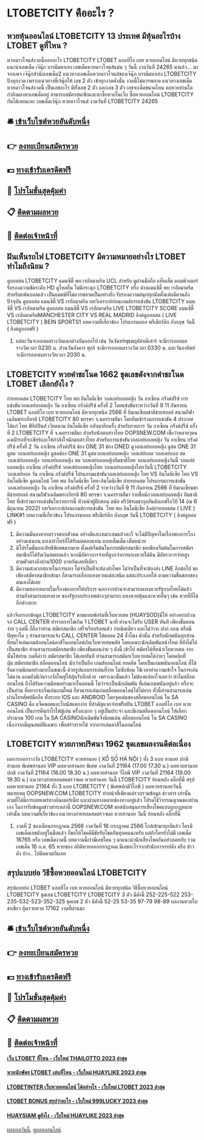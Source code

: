 # LTOBETCITY คืออะไร ?
## หวยหุ้นออนไลน์ LTOBETCITY 13 ประเทศ มีหุ้นอะไรบ้าง LTOBET ดูที่ไหน ?
หวยดาวโจนส์งวดนี้ออกอะไร LTOBETCITY LTOBET แอลทีโอ เบท หวยออนไลน์ มีหวยทุกชนิด แนะนำเลขเด็ด เจ๊นุ๊ก บารมีมหาเฮง เลขเด็ดหวยดาวโจนส์แม่น ๆ วันนี้ งวดวันที่ 24265 มาแล้ว… มาจากเพจ เจ๊นุ๊กสำนักเลขเด็ด2 แนวทางเลขเด็ดหวยดาวโจนส์ของเจ๊นุ๊ก บารมีมหาเฮง LTOBETCITY ปังทุกงวด เพราะแนวทางที่เจ้นุ๊กให้ เลข 2 ตัว เข้าทุกงวดดังนั้น งวดนี้ไม่ควรพลาด แนวทางเลขเด็ดหวยดาวโจนส์งวดนี้ เป็นเลขอะไร มีทั้งเลข 2 ตัว และเลข 3 ตัว เลขจะเด็ดขนาดไหน คอหวยท่านใดกำลังมองหาเลขเด็ดอยู่ สามารถสมัครสมาชิกและหาซื้อหวยในเว็บ ซื้อหวยออนไลน์ LTOBETCITY กันได้เลยนะคะ
เลขเด็ดเจ๊นุ๊ก หวยดาวโจนส์ งวดวันที่ LTOBETCITY 24265

## 🛎 [เข้าเว็บไซต์หวยอันดับหนึ่ง](https://bit.ly/3BG5bNw)
## 👉 [ลงทะเบียนสมัครหวย](https://bit.ly/3BG5bNw)
## 💵 [ทางเข้ารับเครดิตฟรี](https://bit.ly/3C3mvgS)
## 👑 [โปรโมชั่นสุดคุ้มค่า](https://bit.ly/3C3mvgS)
## 📋 [ติดตามผลหวย](https://bit.ly/3C3mvgS)
## 📱 [ติดต่อเจ้าหน้าที่](https://bit.ly/3C3mvgS)

## ฝันเห็นรถไฟ LTOBETCITY มีความหมายอย่างไร LTOBET ทำไมถึงนิยม ?
ดูบอลสด LTOBETCITY แมนซิตี้ พบ เรอัลมาดริด UCL สำหรับ ดูผ่านมือถือ แท็บเล็ต คอมพิวเตอร์ รับรองความชัดระดับ HD ดูไหลลื่น ไม่มีกระตุก LTOBETCITY หรือ ค้างแมนซิตี้ พบ เรอัลมาดริด สำหรับแฟนบอลแล้ว เป็นแมตช์ที่ไม่ควรพลาดเป็นอย่างยิ่ง รับรองความสนุกทุกนัดตั้งแต่อดีตจนถึงปัจจุบัน
ดูบอลสด แมนซิตี้ VS เรอัลมาดริด
บทวิเคราะห์ก่อนเกมส์การแข่งขัน LTOBETCITY แมนซิตี้ VS เรอัลมาดริด
ดูบอลสด แมนซิตี้ VS เรอัลมาดริด
LIVE LTOBETCITY SCORE แมนซิตี้ VS เรอัลมาดริดMANCHESTER CITY VS REAL MADRID
ลิงค์ดูบอลสด ( LIVE LTOBETCITY )
 BEIN SPORTS1 
บทความที่เกี่ยวข้อง
โปรแกรมบอล พรีเมียร์ลีก อังกฤษ วันนี้ ( ลิงค์ดูบอลฟรี )
1. แต่ละวันจะออกผลรางวัลแตกต่างกันออกไป เช่น วันจันทร์พุธพฤหัสบดีเสาร์ จะมีการออกผลรางวัลเวลา 0230 น. ส่วนวันอังคาร ศุกร์ จะมีการออกผลรางวัลเวลา 0330 น. และวันอาทิตย์ จะมีการออกผลรางวัลเวลา 2030 น.

## LTOBETCITY หวยคำชะโนด 1662 ชุดเลขดังจากคำชะโนด LTOBET เลือกยังไง ?
ถ่ายทอดสด LTOBETCITY ไทย พบ อินโดนีเซีย วอลเลย์บอลหญิง วัน อาเซียน กรังด์ปรีซ์ การแข่งขันวอลเลย์บอลหญิง วัน อาเซียน กรังด์ปรีซ์ ครั้งที่ 2 โดยแข่งขันระหว่างวันที่ 9 11 กันยายน LTOBET แอลทีโอ เบท หวยออนไลน์ มีหวยทุกชนิด 2566 ที่ ยิมเนเซียมชาติชายฮอลล์ สนามกีฬาเฉลิมพระเกียรติ LTOBETCITY 80 พรรษา จ.นครราชสีมา โดยทีมเข้าร่วมการแข่งขัน 4 ประเทศ ได้แก่ ไทย ฟิลิปปินส์ เวียดนาม อินโดนีเซีย
กลับมาอีกครั้ง สำหรับรายการ วัน อาเซียน กรังด์ปรีซ์ ครั้งที่ 2 LTOBETCITY ที่ จ.นครราชสีมา สำหรับนักตบสาวไทย OOPSNEW.COM เชื่อว่าหลายๆคนคงเฝ้ารอที่จะเชียร์และให้กำลังใจนักตบสาวไทย สำหรับการแข่งขันวอลเลย์บอลหญิง วัน อาเซียน กรังด์ปรีซ์ ครั้งที่ 2
วัน อาเซียน กรังด์ปรีซ์ ช่อง ONE 31 ช่อง ONED ดูวอลเลย์บอลหญิง ดูสด ONE 31 ดูสด วอลเลย์บอลหญิง ดูสดช่อง ONE 31 ดูสดวอลเลย์บอลหญิง วอลเล่ย์บอล วอลเลย์บอล สด วอลเล่ย์บอลหญิง วอลเลย์บอลหญิง สด วอลเลย์บอลหญิงทีมชาติไทย วอลเลย์บอลหญิงวันนี้ วอลเล่ย์บอลหญิง อาเซียน กรังด์ปรีซ์ วอลเล่ย์บอลหญิงไทย วอลเลย์บอลหญิงไทยวันนี้ LTOBETCITY วอลเลย์บอล วัน อาเซียน กรังด์ปรีซ์ โปรแกรมแข่งขันวอลเลย์บอลหญิง ไทย VS อินโดนีเซีย ไทย VS อินโดนีเซีย ดูออนไลน์ ไทย พบ อินโดนีเซีย ไทย-อินโดนีเซีย ถ่ายทอดสด
โปรแกรมการแข่งขัน วอลเลย์บอลหญิง วัน อาเซียน กรังด์ปรีซ์ ครั้งที่ 2 ระหว่างวันที่ 9 11 กันยายน 2566 ที่ ยิมเนเซียมชาติชายฮอลล์ สนามกีฬาเฉลิมพระเกียรติ 80 พรรษา จ.นครราชสีมา
รายชื่อนักวอลเลย์บอลหญิง ทีมชาติไทย ที่เข้าร่วมการแข่งขันในรายการนี้
หัวหน้าผู้ฝึกสอน ดนัย ศรีวัชรเมธากุลอันดับเอฟไอวีบี 14 (ณ 6 มิถุนายน 2022)
บทวิเคราะห์ก่อนเกมส์การแข่งขัน  ไทย พบ อินโดนีเซีย
ลิงค์ถ่ายทอดสด ( LIVE )
LINK#1
บทความที่เกี่ยวข้อง
โปรแกรมบอล พรีเมียร์ลีก อังกฤษ วันนี้ LTOBETCITY ( ลิงค์ดูบอลฟรี )
1. มีความมั่นคงหากตรวจสอบตัวตน อย่างดีและเหมาะสมแล้วละก็ จะไม่มีปัญหาในเรื่องของการโกงอย่างแน่นอน แทงเท่าไหร่ก็ได้รับผลตอบแทน แบบเต็มเม็ด เต็มหน่วย
2. มีโปรโมชั่นและสิทธิพิเศษมากมาย ตั้งแต่เริ่มต้นในการสมัครสมาชิก ขอเพียงเริ่มต้นในการสมัครสมาชิกก็ได้รับเงินสมทบแล้ว หากมีอัตราการจ่ายที่สูงกว่าการแทงหวยใต้ดิน มีอัตราการจ่ายสูง สามตัวตรงถึงบ้าน1000 บาทกันเลยทีเดียว
3. มีความสะดวกสบายในการแทง ไม่จำเป็นที่จะต้องส่งโพย ไม่จำเป็นที่จะต้องส่ง LINE อีกต่อไป ขอเพียงสมัครสมาชิกเข้ามา ก็สามารถเลือกแทงหวยแต่ละชนิด แต่ละประเภทได้ ตามความชื่นชอบของตนเองได้เลย
4. มีความหลากหลายในเรื่องของการให้บริการ นอกจากท่านจะสามารถแทงหวยรัฐบาลไทยได้แล้ว ท่านยังสามารถแทงหวย ของรัฐบาลประเทศต่างๆสามารถ แทงหวยหุ้นและหวยอื่นๆ เช่น หวยยี่กี่ได้อีกต่างหาก

แล้วจึงกรอกข้อมูล LTOBETCITY ตามแบบฟอร์มที่เว็บหวยสด (HUAYSOD)มีให้ อย่างครบถ้วนรอ CALL CENTER ทำรายการไม่เกิน 1 LTOBET นาที ท่านจะได้รับ USER ทันที เพียงขั้นตอนง่าย ๆ แค่นี้ ก็ถือว่าท่าน สมัครสมาชิก เสร็จเรียบร้อยแล้ว ง่ายนิดเดียว และไม่ว่าจะ ฝาก ถอน หรือมีปัญหาใด ๆ ท่านสามารถแจ้ง CALL CENTER ได้ตลอด 24 ชั่วโมง
ดังนั้น สำหรับนักพนันทุกท่าน ที่สนใจเล่นเกมส์ออนไลน์คาสิโนออนไลน์กับเว็บหวยสดพลัส โดยเฉพาะนักเดิมพันหน้าใหม่ ที่ยังไม่ได้เป็นสมาชิก ท่านสามารถสมัครสมาชิก เพียงขั้นตอนง่าย ๆ ดังนี้
เข้าไป สมัครได้ที่หน้าเว็บหวยสด จากนั้นให้ท่าน กดที่คำว่า สมัครสมาชิก ได้เลยทันที
ท่านสามารถสมัครเว็บหวยสดได้ง่ายๆ โดยคลิกที่ปุ่ม สมัครสมาชิก
สล็อตออนไลน์ นับว่าเป็นอีก เกมส์ออนไลน์ ยอดฮิต โดยเป็นเกมพนันออนไลน์ ที่ได้รับความนิยมอย่างมากในขณะนี้ ด้วยรูปแบบการเล่นที่ง่าย ไม่ซับซ้อน ใช้เวลาทำความเข้าใจ ในการเล่นไม่นาน แถมยังมีเงินรางวัลใหญ่ให้ลุ้นรับอีกด้วย  เพราะฉะนั้นแล้ว ไม่ต้องแปลกใจเลยว่า ทำไมสล็อตออนไลน์ ถึงได้รับความนิยมอย่างมากในตอนนี้ ไม่ว่าจะเป็นนักเดิมพัน ที่เล่นเกมพนันอยู่แล้ว หรือจะเป็นท่าน ที่อยากจะเริ่มเล่นเกมใหม่ ก็สามารถเล่นเกมสล็อตออนไลน์ได้ไม่ยาก ทั้งนี้ท่านสามารถเล่นผ่านโทรศัพท์มือถือ ทั้งระบบ IOS และ ANDROID โดยจุดเด่นของสล็อตออนไลน์ ใน SA CASINO คือ แจ็คพอตและโบนัสแตกง่าย ที่สำคัญแจกจ่ายฟรีสปิน LTOBET แอลทีโอ เบท หวยออนไลน์ เป็นการคืนกำไรให้ผู้เล่น ครั้งละมาก ๆ อยู่เป็นประจำ และมีเกมสล็อตออนไลน์ ให้เลือก ประมาณ 100 เกม ใน SA CASINOนักเดิมพันจึงนิยมเล่น สล็อตออนไลน์ ใน SA CASINO เนื่องจากมีคุณสมบัติเฉพาะ เพื่อสร้างรายได้ จากการเล่นคาสิโนออนไลน์

## LTOBETCITY หวยภาพปริศนา 1962 ชุดเลขผลงานดีต่อเนื่อง
ผลการออกรางวัล LTOBETCITY หวยฮานอย ( XỔ SỐ HÀ NỘI ) ทั้ง 3 แบบ ฮานอย ปกติฮานอย พิเศษฮานอย VIP
ผลหวยฮานอย พิเศษ งวดวันที่ 21164 (17.00 17.30 น.)
ผลหวยฮานอย ปกติ งวดวันที่ 21164 (18.00 18.30 น.)
ผลหวยฮานอย วีไอพี VIP งวดวันที่ 21164 (19.00 19.30 น.)
 แนวทางถ่ายทอดสดตรวจผล หวยฮานอย วันนี้ LTOBETCITY ย้อนหลัง คลิ๊กที่นี่ 
สรุป ผลหวยฮานอย 21164 ทั้ง 3 แบบ LTOBETCITY ( พิเศษปกติวีไอพี ) ผลหวยฮานอยวันนี้
หมายเหตุ OOPSNEW.COM LTOBETCITY ทำหน้าที่เพียงแค่รวบรวมข้อมูล ข่าวสาร เท่านั้น ตามที่ได้มีการเผยแพร่ทางอินเตอร์เน็ท และผ่านทางหลายช่องทางอยู่แล้ว โปรดใช้วิจารณญาณของท่านเอง ในการรับข้อมูลข่าวสารเหล่านี้ OOPSNEW.COM ขอสนับสนุนการเสี่ยงโชคแบบถูกกฎหมายเท่านั้น
บทความที่เกี่ยวข้อง
แนวทางถ่ายทอดสดตรวจผล หวยฮานอย วันนี้ ย้อนหลัง คลิ๊กที่นี่
1. งวดที่ 2 ของเดือนกรกฎาคม 2566 งวดวันที่ 16 กรกฎาคม 2566 ใกล้เข้ามาทุกทีแล้ว ใครมีเลขเด็ดเลขดังอยู่ในมือแล้ว ก็ขอให้โชคดีมีชัยรับโชคกันทุกคนนะครับ แต่ถ้าใครยังไม่มี เลขเด็ด 16765 หรือ เลขเด็ดงวดนี้ บทความนี้เรามีเลขโดน ๆ มาแนะนำนักเสี่ยงโชคกันอย่างเคยกับ รวมเลขเด็ด 16 ก.ค. 65 หวยซอง สถิติหวยออกกรกฎาคม มีเลขอะไรจากสำนักอาจารย์ดัง หรือ ข่าวดัง บ้าง.. ไปติดตามกันเลย

## สรุปแบบย่อ วิธีซื้อหวยออนไลน์ LTOBETCITY
สรุปแบบย่อ LTOBET แอลทีโอ เบท หวยออนไลน์ มีหวยทุกชนิด วิธีซื้อหวยออนไลน์ LTOBETCITY ชุดเลข LTOBETCITY LTOBETCITY 3 ตัว มีดังนี้
252-225-522
253-235-532-523-352-325
ชุดเลข 2 ตัว มีดังนี้
52-25
53-35
97-79
98-89
ผลงานหวยใบชาเขียว ลุ้นรวยหวย 17162 งวดที่ผ่านมา

## 🛎 [เข้าเว็บไซต์หวยอันดับหนึ่ง](https://bit.ly/3BG5bNw)
## 👉 [ลงทะเบียนสมัครหวย](https://bit.ly/3BG5bNw)
## 💵 [ทางเข้ารับเครดิตฟรี](https://bit.ly/3C3mvgS)
## 👑 [โปรโมชั่นสุดคุ้มค่า](https://bit.ly/3C3mvgS)
## 📋 [ติดตามผลหวย](https://bit.ly/3C3mvgS)
## 📱 [ติดต่อเจ้าหน้าที่](https://bit.ly/3C3mvgS)

#### [เว็บ LTOBET ที่ไหน - เว็บใหม่ THAILOTTO 2023 ล่าสุด](https://atom.io/themes/เว็บ%20ltobet%20ที่ไหน%20-%20เว็บใหม่%20thailotto%202023%20ล่าสุด)
#### [หวยนักษัตร LTOBET เล่นที่ไหน - เว็บใหม่ HUAYLIKE 2023 ล่าสุด](https://atom.io/themes/หวยนักษัตร%20ltobet%20เล่นที่ไหน%20-%20เว็บใหม่%20huaylike%202023%20ล่าสุด)
#### [LTOBETINTER เว็บหวยออนไลน์ ได้อย่างไร - เว็บใหม่ LTOBET 2023 ล่าสุด](https://atom.io/themes/ltobetinter%20เว็บหวยออนไลน์%20ได้อย่างไร%20-%20เว็บใหม่%20ltobet%202023%20ล่าสุด)
#### [LTOBET BONUS สรุปว่าอะไร - เว็บใหม่ 999LUCKY 2023 ล่าสุด](https://atom.io/themes/ltobet%20bonus%20สรุปว่าอะไร%20-%20เว็บใหม่%20999lucky%202023%20ล่าสุด)
#### [HUAYSIAM ดูยังไง - เว็บใหม่ HUAYLIKE 2023 ล่าสุด](https://atom.io/themes/huaysiam%20ดูยังไง%20-%20เว็บใหม่%20huaylike%202023%20ล่าสุด)

[ผลบอลวันนี้](https://siamsport.tv "ผลบอลวันนี้"), [ดูบอลออนไลน์](https://siamsport.tv/ดูบอลสด "ดูบอลออนไลน์")